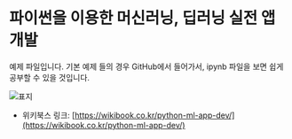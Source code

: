 # 파이썬을 이용한 머신러닝, 딥러닝 실전 앱 개발
예제 파일입니다. 기본 예제 들의 경우 GitHub에서 들어가서, ipynb 파일을 보면 쉽게 공부할 수 있을 것입니다.

![표지](https://raw.githubusercontent.com/rintiantta/book-mlearn-2/master/image.jpg)

- 위키북스 링크: [https://wikibook.co.kr/python-ml-app-dev/](https://wikibook.co.kr/python-ml-app-dev/)
